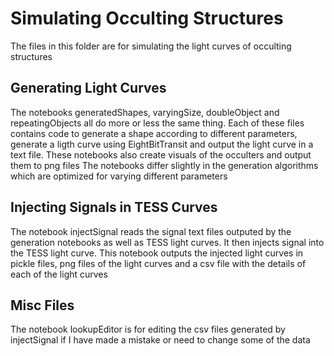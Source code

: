 # Simulating Occulting Structures
The files in this folder are for simulating the light curves of occulting structures

## Generating Light Curves
The notebooks generatedShapes, varyingSize, doubleObject and repeatingObjects all do more or less the same thing. Each of these files contains code to generate a shape according to different parameters, generate a ligth curve using EightBitTransit and output the light curve in a text file. These notebooks also create visuals of the occulters and output them to png files
The notebooks differ slightly in the generation algorithms which are optimized for varying different parameters

## Injecting Signals in TESS Curves
The notebook injectSignal reads the signal text files outputed by the generation notebooks as well as TESS light curves. It then injects signal into the TESS light curve. This notebook outputs the injected light curves in pickle files, png files of the light curves and a csv file with the details of each of the light curves

## Misc Files
The notebook lookupEditor is for editing the csv files generated by injectSignal if I have made a mistake or need to change some of the data
